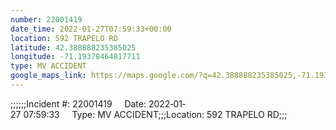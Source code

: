 ```yaml
---
number: 22001419
date_time: 2022-01-27T07:59:33+00:00
location: 592 TRAPELO RD
latitude: 42.388888235385025
longitude: -71.19378464817711
type: MV ACCIDENT
google_maps_link: https://maps.google.com/?q=42.388888235385025,-71.19378464817711
---
```


;;;;;;Incident #: 22001419     Date: 2022‐01‐27 07:59:33     Type: MV ACCIDENT;;;Location: 592 TRAPELO RD;;;

